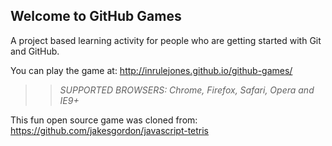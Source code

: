 ## Welcome to GitHub Games

A project based learning activity for people who are getting started with Git and GitHub.

You can play the game at: http://inrulejones.github.io/github-games/

>> _*SUPPORTED BROWSERS*: Chrome, Firefox, Safari, Opera and IE9+_

This fun open source game was cloned from: https://github.com/jakesgordon/javascript-tetris
